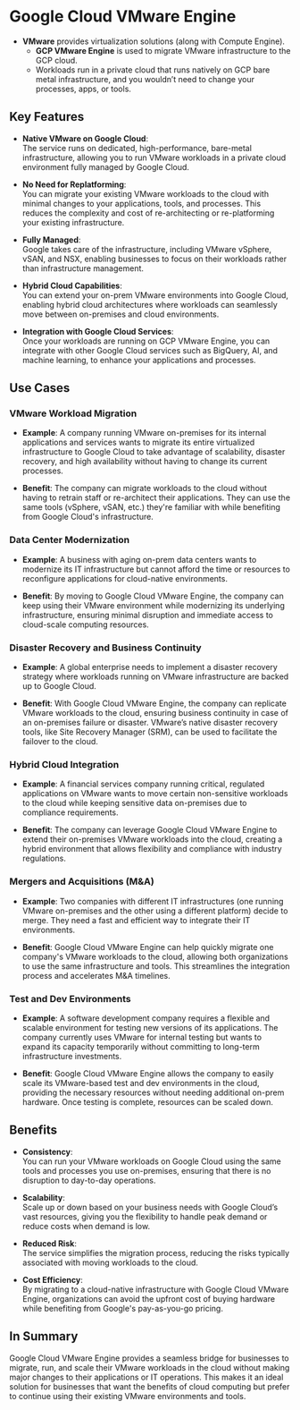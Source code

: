   # Google Cloud VMware Engine
- **VMware** provides virtualization solutions (along with Compute Engine).
  - **GCP VMware Engine** is used to migrate VMware infrastructure to the GCP cloud.
  - Workloads run in a private cloud that runs natively on GCP bare metal infrastructure, and you wouldn’t need to change your processes, apps, or tools.
 

## Key Features

- **Native VMware on Google Cloud**:  
  The service runs on dedicated, high-performance, bare-metal infrastructure, allowing you to run VMware workloads in a private cloud environment fully managed by Google Cloud.

- **No Need for Replatforming**:  
  You can migrate your existing VMware workloads to the cloud with minimal changes to your applications, tools, and processes. This reduces the complexity and cost of re-architecting or re-platforming your existing infrastructure.

- **Fully Managed**:  
  Google takes care of the infrastructure, including VMware vSphere, vSAN, and NSX, enabling businesses to focus on their workloads rather than infrastructure management.

- **Hybrid Cloud Capabilities**:  
  You can extend your on-prem VMware environments into Google Cloud, enabling hybrid cloud architectures where workloads can seamlessly move between on-premises and cloud environments.

- **Integration with Google Cloud Services**:  
  Once your workloads are running on GCP VMware Engine, you can integrate with other Google Cloud services such as BigQuery, AI, and machine learning, to enhance your applications and processes.

## Use Cases

### VMware Workload Migration
- **Example**: A company running VMware on-premises for its internal applications and services wants to migrate its entire virtualized infrastructure to Google Cloud to take advantage of scalability, disaster recovery, and high availability without having to change its current processes.
  
- **Benefit**: The company can migrate workloads to the cloud without having to retrain staff or re-architect their applications. They can use the same tools (vSphere, vSAN, etc.) they're familiar with while benefiting from Google Cloud's infrastructure.

### Data Center Modernization
- **Example**: A business with aging on-prem data centers wants to modernize its IT infrastructure but cannot afford the time or resources to reconfigure applications for cloud-native environments.
  
- **Benefit**: By moving to Google Cloud VMware Engine, the company can keep using their VMware environment while modernizing its underlying infrastructure, ensuring minimal disruption and immediate access to cloud-scale computing resources.

### Disaster Recovery and Business Continuity
- **Example**: A global enterprise needs to implement a disaster recovery strategy where workloads running on VMware infrastructure are backed up to Google Cloud.
  
- **Benefit**: With Google Cloud VMware Engine, the company can replicate VMware workloads to the cloud, ensuring business continuity in case of an on-premises failure or disaster. VMware’s native disaster recovery tools, like Site Recovery Manager (SRM), can be used to facilitate the failover to the cloud.

### Hybrid Cloud Integration
- **Example**: A financial services company running critical, regulated applications on VMware wants to move certain non-sensitive workloads to the cloud while keeping sensitive data on-premises due to compliance requirements.
  
- **Benefit**: The company can leverage Google Cloud VMware Engine to extend their on-premises VMware workloads into the cloud, creating a hybrid environment that allows flexibility and compliance with industry regulations.

### Mergers and Acquisitions (M&A)
- **Example**: Two companies with different IT infrastructures (one running VMware on-premises and the other using a different platform) decide to merge. They need a fast and efficient way to integrate their IT environments.
  
- **Benefit**: Google Cloud VMware Engine can help quickly migrate one company's VMware workloads to the cloud, allowing both organizations to use the same infrastructure and tools. This streamlines the integration process and accelerates M&A timelines.

### Test and Dev Environments
- **Example**: A software development company requires a flexible and scalable environment for testing new versions of its applications. The company currently uses VMware for internal testing but wants to expand its capacity temporarily without committing to long-term infrastructure investments.
  
- **Benefit**: Google Cloud VMware Engine allows the company to easily scale its VMware-based test and dev environments in the cloud, providing the necessary resources without needing additional on-prem hardware. Once testing is complete, resources can be scaled down.

## Benefits

- **Consistency**:  
  You can run your VMware workloads on Google Cloud using the same tools and processes you use on-premises, ensuring that there is no disruption to day-to-day operations.

- **Scalability**:  
  Scale up or down based on your business needs with Google Cloud’s vast resources, giving you the flexibility to handle peak demand or reduce costs when demand is low.

- **Reduced Risk**:  
  The service simplifies the migration process, reducing the risks typically associated with moving workloads to the cloud.

- **Cost Efficiency**:  
  By migrating to a cloud-native infrastructure with Google Cloud VMware Engine, organizations can avoid the upfront cost of buying hardware while benefiting from Google's pay-as-you-go pricing.

## In Summary
Google Cloud VMware Engine provides a seamless bridge for businesses to migrate, run, and scale their VMware workloads in the cloud without making major changes to their applications or IT operations. This makes it an ideal solution for businesses that want the benefits of cloud computing but prefer to continue using their existing VMware environments and tools.
